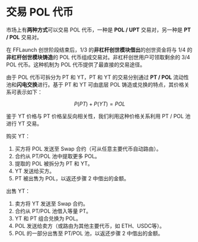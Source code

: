 # 交易 POL 代币

市场上有**两种方式**可以交易 POL 代币，一种是 **POL / UPT** 交易对，另一种是 **PT / POL** 交易对。

在 FFLaunch 创世阶段结束后，1/3 的**非杠杆创世模块借出**的创世资金将与 1/4 的**非杠杆创世模块铸造**的 POL 代币组成交易对。非杠杆创世用户可领取剩余的 3/4 POL 代币。这种机制为 POL 代币提供了最直接的交易途径。

由于 POL 代币可拆分为 PT 和 YT，PT 和 YT 的交易分别通过 **PT / POL** 流动性池和**闪电交换**进行。基于 PT 和 YT 可由底层 POL 铸造或兑换的特点，其价格关系可表示如下：

$$
P (PT ) ​+ P (YT )​=POL
$$

鉴于 YT 价格与 PT 价格呈反向相关性，我们利用这种价格关系利用 PT / POL 池进行 YT 交易。

购买 YT：

1. 买方将 POL 发送至 Swap 合约（可从任意主要代币自动路由）。
2. 合约从 PT/POL 池中提取更多 POL。
3. 提取的 POL 被拆分为 PT 和 YT。
4. YT 发送给买方。
5. PT 被出售为 POL，以返还步骤 2 中借出的金额。

出售 YT：

1. 卖方将 YT 发送至 Swap 合约。
2. 合约从 PT/POL 池借入等量 PT。
3. YT 和 PT 组合兑换为 POL。
4. POL 发送给卖方（或路由为其他主要代币，如 ETH、USDC等）。
5. POL 的一部分出售至 PT/POL 池，以返还步骤 2 中借出的金额。
